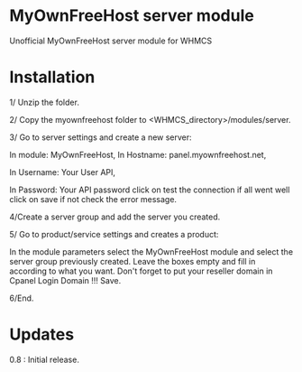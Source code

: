 # MyOwnFreeHost server module
Unofficial MyOwnFreeHost server module for WHMCS

# Installation
1/ Unzip the folder.

2/ Copy the myownfreehost folder to <WHMCS_directory>/modules/server.

3/ Go to server settings and create a new server: 

In module: MyOwnFreeHost, In Hostname: panel.myownfreehost.net, 

In Username: Your User API,

In Password: Your API password click on test the connection if all went well click on save if not check the error message.

4/Create a server group and add the server you created.

5/ Go to product/service settings and creates a product: 

In the module parameters select the MyOwnFreeHost module and select the server group previously created. Leave the boxes empty and fill in according to what you want. Don't forget to put your reseller domain in Cpanel Login Domain !!! Save.

6/End.


# Updates
0.8 : Initial release.
